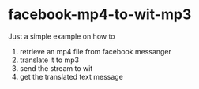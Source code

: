 # facebook-mp4-to-wit-mp3

Just a simple example on how to

1. retrieve an mp4 file from facebook messanger
2. translate it to mp3
3. send the stream to wit
4. get the translated text message
